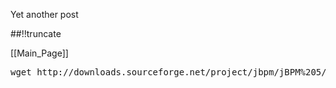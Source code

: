 Yet another post

[meta:author]: <> (Jonas Colmsjo)
[meta:title]: <> (Jbpm.md)
[meta:date]: <> (2012-01-01)
[meta:nested:key]: <> (Metadata value)

##!!truncate


[[Main_Page]]



<pre>
wget http://downloads.sourceforge.net/project/jbpm/jBPM%205/jbpm-5.2.0.Final/jbpm-5.2.0.Final-installer-full.zip?r=http%3A%2F%2Fsourceforge.net%2Fprojects%2Fjbpm%2Ffiles%2FjBPM%25205%2F&ts=1330426374&use_mirror=dfn



</pre>
